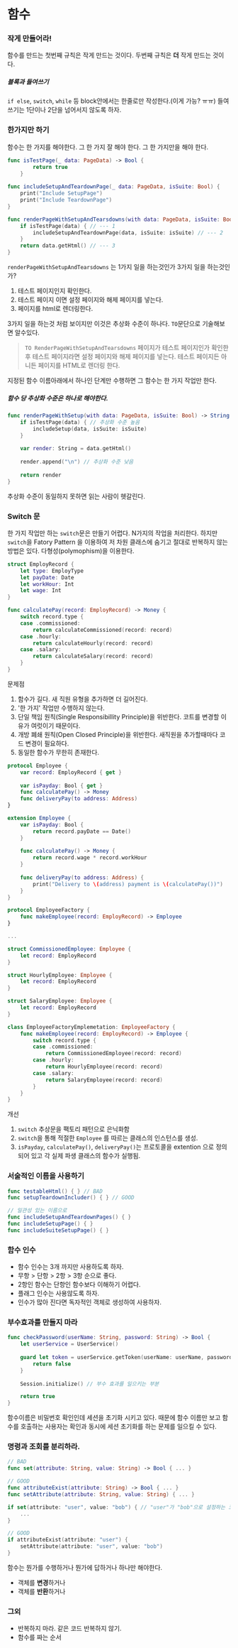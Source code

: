 # 함수

### 작게 만들어라!
함수를 만드는 
첫번째 규칙은 작게 만드는 것이다.
두번째 규칙은 **더** 작게 만드는 것이다.
##### 블록과 들여쓰기
`if else`, `switch`, `while` 등 block안에서는 한줄로만 작성한다.(이게 가능? ㅠㅠ)
들여쓰기는 1단이나 2단을 넘어서지 않도록 하자.

### 한가지만 하기
함수는 한 가지를 해야한다.
그 한 가지 잘 해야 한다.
그 한 가지만을 해야 한다.
```swift
func isTestPage(_ data: PageData) -> Bool {
        return true
    }
    
func includeSetupAndTeardownPage(_ data: PageData, isSuite: Bool) {
    print("Include SetupPage")
    print("Include TeardownPage")
}

func renderPageWithSetupAndTearsdowns(with data: PageData, isSuite: Bool) -> String {
    if isTestPage(data) { // --- 1
        includeSetupAndTeardownPage(data, isSuite: isSuite) // --- 2
    }
    return data.getHtml() // --- 3
}
```
`renderPageWithSetupAndTearsdowns` 는 1가지 일을 하는것인가 3가지 일을 하는것인가?
1. 테스트 페이지인지 확인한다.
2. 테스트 페이지 이면 설정 페이지와 해제 페이지를 넣는다.
3. 페이지를 html로 렌더링한다.

3가지 일을 하는것 처럼 보이지만 이것은 추상화 수준이 하나다.
`TO`문단으로 기술해보면 알수있다.

> `TO RenderPageWithSetupAndTearsdowns`
> 페이지가 테스트 페이지인가 확인한 후 테스트 페이지라면 설정 페이지와 해제 페이지를 넣는다. 테스트 페이지든 아니든 페이지를 HTML로 렌더링 한다.

지정된 함수 이름아래에서 하나인 단계만 수행하면 그 함수는 한 가지 작업만 한다.

##### 함수 당 추상화 수준은 하나로 해야한다.
```swift
func renderPageWithSetup(with data: PageData, isSuite: Bool) -> String {
    if isTestPage(data) { // 추상화 수준 높음
        includeSetup(data, isSuite: isSuite)
    }
    
    var render: String = data.getHtml()
    
    render.append("\n") // 추상화 수준 낮음
    
    return render
}
```
추상화 수준이 동일하지 못하면 읽는 사람이 헷갈린다.

### Switch 문
한 가지 작업만 하는 `switch`문은 만들기 어렵다. N가지의 작업을 처리한다. 하지만 `switch`을 Fatory Pattern 을 이용하여 저 차원 클래스에 숨기고 절대로 반복하지 않는 방법은 있다.
다형성(polymophism)을 이용한다.
```swift
struct EmployRecord {
    let type: EmployType
    let payDate: Date
    let workHour: Int
    let wage: Int
}

func calculatePay(record: EmployRecord) -> Money {
    switch record.type {
    case .commissioned:
        return calculateCommissioned(record: record)
    case .hourly:
        return calculateHourly(record: record)
    case .salary:
        return calculateSalary(record: record)
    }
}
```
문제점
1. 함수가 길다. 새 직원 유형을 추가하면 더 길어진다.
2. '한 가지' 작업만 수행하지 않는다.
3. 단일 책임 원칙(Single Responsibillity Principle)을 위반한다.
코트를 변경할 이유가 여럿이기 때문이다.
4. 개방 폐쇄 원칙(Open Closed Principle)을 위반한다.
새직원을 추가할때마다 코드 변경이 필요하다.
5. 동일한 함수가 무한히 존재한다.

```swift
protocol Employee {
    var record: EmployRecord { get }
    
    var isPayday: Bool { get }
    func calculatePay() -> Money
    func deliveryPay(to address: Address)
}

extension Employee {
    var isPayday: Bool {
        return record.payDate == Date()
    }
    
    func calculatePay() -> Money {
        return record.wage * record.workHour
    }
    
    func deliveryPay(to address: Address) {
        print("Delivery to \(address) payment is \(calculatePay())")
    }
}

protocol EmployeeFactory {
    func makeEmployee(record: EmployRecord) -> Employee
}

...

struct CommissionedEmployee: Employee {
    let record: EmployRecord
}

struct HourlyEmployee: Employee {
    let record: EmployRecord
}

struct SalaryEmployee: Employee {
    let record: EmployRecord
}

class EmployeeFactoryEmplemetation: EmployeeFactory {
    func makeEmployee(record: EmployRecord) -> Employee {
        switch record.type {
        case .commissioned:
            return CommissionedEmployee(record: record)
        case .hourly:
            return HourlyEmployee(record: record)
        case .salary:
            return SalaryEmployee(record: record)
        }
    }
}
```
개선
1. `switch` 추상문을 팩토리 패턴으로 은닉화함
2. `switch`을 통해 적절한 `Employee` 를 따르는 클래스의 인스턴스를 생성.
3. `isPayday`, `calculatePay()`, `deliveryPay()`는 프로토콜을 extention 으로 정의되어 있고 각 실제 파생 클래스의 함수가 실행됨.

### 서술적인 이름을 사용하기
```swift
func testableHtml() { } // BAD
func setupTeardownIncluder() { } // GOOD

// 일관성 있는 이름으로
func includeSetupAndTeardownPages() { }
func includeSetupPage() { }
func includeSuiteSetupPage() { }
```

### 함수 인수
- 함수 인수는 3개 까지만 사용하도록 하자.
- 무항 > 단항 > 2항 > 3항 순으로 좋다.
- 2항인 함수는 단항인 함수보다 이해하기 어렵다.
- 플래그 인수는 사용않도록 하자.
- 인수가 많아 진다면 독자적인 객체로 생성하여 사용하자.

### 부수효과를 만들지 마라
```swift
func checkPassword(userName: String, password: String) -> Bool {
    let userService = UserService()
    
    guard let token = userService.getToken(userName: userName, password: password) else {
        return false
    }
    
    Session.initialize() // 부수 효과를 일으키는 부분

    return true
}
```
함수이름은 비밀번호 확인인데 세션을 초기화 시키고 있다.
때문에 함수 이름만 보고 함수를 호출하는 사용자는 확인과 동시에 세션 초기화를 하는 문제를 일으킬 수 있다.

### 명령과 조회를 분리하라.
```swift
// BAD
func set(attribute: String, value: String) -> Bool { ... }

// GOOD
func attributeExist(attribute: String) -> Bool { ... }
func setAttribute(attribute: String, value: String) { ... }

if set(attribute: "user", value: "bob") { // "user"가 "bob"으로 설정하는 코드인가? 아니면 설정을 확인하는 코드인가?
    ... 
}

// GOOD
if attributeExist(attribute: "user") {
    setAttribute(attribute: "user", value: "bob")
}
```
함수는 뭔가를 수행하거나 뭔가에 답하거나 하나만 해야한다.
- 객체를 **변경**하거나
- 객체를 **반환**하거나

### 그외
- 반복하지 마라. 같은 코드 반복하지 않기.
- 함수를 짜는 순서
